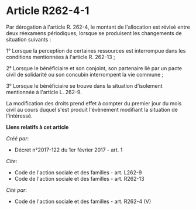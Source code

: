 # Article R262-4-1

Par dérogation à l'article R. 262-4, le montant de l'allocation est révisé entre deux réexamens périodiques, lorsque se
produisent les changements de situation suivants : 

1° Lorsque la perception de certaines ressources est interrompue dans les conditions mentionnées à l'article R. 262-13 ; 

2° Lorsque le bénéficiaire et son conjoint, son partenaire lié par un pacte civil de solidarité ou son concubin interrompent
la vie commune ; 

3° Lorsque le bénéficiaire se trouve dans la situation d'isolement mentionnée à l'article L. 262-9. 

La modification des droits prend effet à compter du premier jour du mois civil au cours duquel s'est produit l'évènement
modifiant la situation de l'intéressé.

**Liens relatifs à cet article**

_Créé par_:

  - Décret n°2017-122 du 1er février 2017 - art. 1

_Cite_:

  - Code de l'action sociale et des familles - art. L262-9
  - Code de l'action sociale et des familles - art. R262-13

_Cité par_:

  - Code de l'action sociale et des familles - art. R262-4 (V)

